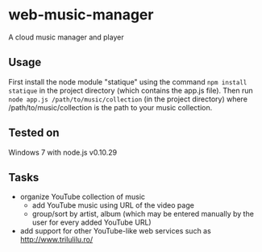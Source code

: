 web-music-manager
=================

A cloud music manager and player

Usage
-----

First install the node module "statique" using the command `npm install statique` in the project directory (which contains the app.js file).
Then run `node app.js /path/to/music/collection` (in the project directory) where /path/to/music/collection is the path to your music collection.

Tested on
---------

Windows 7 with node.js v0.10.29

Tasks
-----

- organize YouTube collection of music
	- add YouTube music using URL of the video page
	- group/sort by artist, album (which may be entered manually by the user for every added YouTube URL)
- add support for other YouTube-like web services such as http://www.trilulilu.ro/
